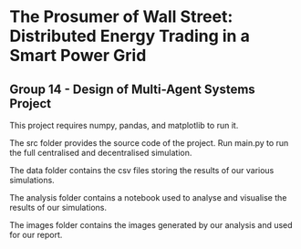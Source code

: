 # The Prosumer of Wall Street: Distributed Energy Trading in a Smart Power Grid
## Group 14 - Design of Multi-Agent Systems Project

This project requires numpy, pandas, and matplotlib to run it. 

The src folder provides the source code of the project. Run main.py to run the full centralised and decentralised simulation.

The data folder contains the csv files storing the results of our various simulations.

The analysis folder contains a notebook used to analyse and visualise the results of our simulations.

The images folder contains the images generated by our analysis and used for our report.
